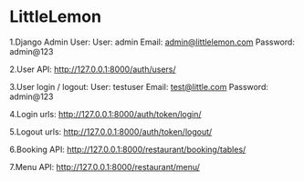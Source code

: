 # LittleLemon

1.Django Admin User:
User: admin
Email: admin@littlelemon.com
Password: admin@123

2.User API:
http://127.0.0.1:8000/auth/users/

3.User login / logout:
User: testuser
Email: test@little.com
Password: admin@123

4.Login urls:
http://127.0.0.1:8000/auth/token/login/

5.Logout urls:
http://127.0.0.1:8000/auth/token/logout/

6.Booking API:
http://127.0.0.1:8000/restaurant/booking/tables/

7.Menu API:
http://127.0.0.1:8000/restaurant/menu/
